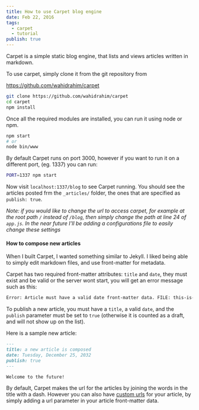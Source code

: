 ```yaml
---
title: How to use Carpet blog engine
date: Feb 22, 2016
tags:
  - carpet
  - tutorial
publish: true
---
```


Carpet is a simple static blog engine, that lists and views articles written in markdown.

To use carpet, simply clone it from the git repository from

https://github.com/wahidrahim/carpet

```bash
git clone https://github.com/wahidrahim/carpet
cd carpet
npm install
```

Once all the required modules are installed, you can run it using node or npm.

```bash
npm start
# or
node bin/www
```

By default Carpet runs on port 3000, however if you want to run it on a different port,
(eg. 1337) you can run:

```bash
PORT=1337 npm start
```

Now visit `localhost:1337/blog` to see Carpet running. You should see the articles posted
frm the `_articles/` folder, the ones that are specified as `publish: true`.

*Note: if you would like to change the url to access carpet, for example at the root path `/`
instead of `/blog`, then simply change the path at line 24 of `app.js`. In the near future I'll
be adding a configurations file to easily change these settings*

#### How to compose new articles

When I built Carpet, I wanted something similar to Jekyll. I liked being able to simply
edit markdown files, and use front-matter for metadata.

Carpet has two required front-matter attributes: `title` and `date`, they must exist and be
valid or the server wont start, you will get an error message such as this:

```bash
Error: Article must have a valid date front-matter data. FILE: this-is-a-draft.md
```

To publish a new article, you must have a `title`, a valid `date`, and the `publish` parameter
must be set to `true` (otherwise it is counted as a draft, and will not show up on the list).

Here is a sample new article:

```markdown
---
title: a new article is composed
date: Tuesday, December 25, 2032
publish: true
---

Welcome to the future!
```
By default, Carpet makes the url for the articles by joining the words in the title with a dash.
However you can also have [custom urls](/blog/article/omgomgomg-wut-sweet-url-dis-is) for your article,
by simply adding a url parameter in your article front-matter data.
